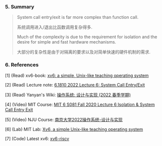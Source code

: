 ### 5. Summary

> System call entry/exit is far more complex than function call.
>
> 系统调用进入/退出比函数调用复杂得多.
>
> Much of the complexity is due to the requirement for isolation and the desire for simple and fast hardware mechanisms.
>
> 大部分的复杂性是由于对隔离的要求以及对简单快速的硬件机制的需求.

### 6. References

[1] (Read) xv6-book: [xv6: a simple, Unix-like teaching operating system](https://pdos.csail.mit.edu/6.S081/2022/xv6/book-riscv-rev3.pdf)

[2] (Read) Lecture note: [6.1810 2022 Lecture 6: System Call Entry/Exit](https://pdos.csail.mit.edu/6.S081/2022/lec/l-internal.txt)

[3] (Read) Yanyan's Wiki: [操作系统: 设计与实现 (2022 春季学期)](http://jyywiki.cn/OS/2022/)

[4] (Video) MIT Course: [MIT 6 S081 Fall 2020 Lecture 6 Isolation & System Call Entry Exit](https://www.youtube.com/watch?v=TwdtCvKB8RE&list=PLTsf9UeqkReZHXWY9yJvTwLJWYYPcKEqK&index=5)

[5] (Video) NJU Course: [南京大学2022操作系统-设计与实现](https://www.bilibili.com/video/BV1DY4y1a7YD/?spm_id_from=pageDriver&vd_source=8f74fda130e5593183fa78121ec9c766)

[6] (Lab) MIT Lab: [Xv6, a simple Unix-like teaching operating system](https://pdos.csail.mit.edu/6.S081/2022/xv6.html)

[7] (Code) Latest xv6: [xv6-riscv](https://github.com/mit-pdos/xv6-riscv)